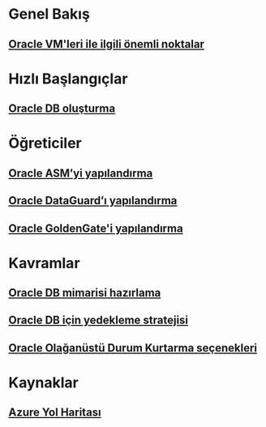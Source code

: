 # Genel Bakış
## [Oracle VM'leri ile ilgili önemli noktalar](oracle-considerations.md)
# Hızlı Başlangıçlar
## [Oracle DB oluşturma](oracle-database-quick-create.md)
# Öğreticiler
## [Oracle ASM’yi yapılandırma](configure-oracle-asm.md)
## [Oracle DataGuard’ı yapılandırma](configure-oracle-dataguard.md)
## [Oracle GoldenGate'i yapılandırma](configure-oracle-golden-gate.md)
# Kavramlar
## [Oracle DB mimarisi hazırlama](oracle-design.md)
## [Oracle DB için yedekleme stratejisi](oracle-backup-recovery.md)
## [Oracle Olağanüstü Durum Kurtarma seçenekleri](oracle-disaster-recovery.md)
# Kaynaklar
## [Azure Yol Haritası](https://azure.microsoft.com/roadmap/)

